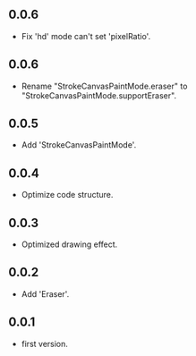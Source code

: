 ## 0.0.6

* Fix 'hd' mode can't set 'pixelRatio'.

## 0.0.6

* Rename "StrokeCanvasPaintMode.eraser" to "StrokeCanvasPaintMode.supportEraser".

## 0.0.5

* Add 'StrokeCanvasPaintMode'.

## 0.0.4

* Optimize code structure.

## 0.0.3

* Optimized drawing effect.

## 0.0.2

* Add 'Eraser'.

## 0.0.1

* first version.

